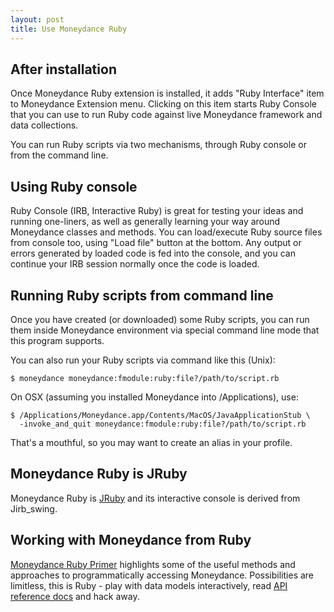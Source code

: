 ```yaml
---
layout: post
title: Use Moneydance Ruby
---
```

## After installation

Once Moneydance Ruby extension is installed, it adds "Ruby Interface" item to Moneydance
Extension menu. Clicking on this item starts Ruby Console that you can use to run Ruby
code against live Moneydance framework and data collections.

You can run Ruby scripts via two mechanisms, through Ruby console or from the command line.

## Using Ruby console

Ruby Console (IRB, Interactive Ruby) is great for testing your ideas and running
one-liners, as well as generally learning your way around Moneydance classes and methods.
You can load/execute Ruby source files from console too, using "Load file" button at the
bottom. Any output or errors generated by loaded code is fed into the console, and you can
continue your IRB session normally once the code is loaded.

## Running Ruby scripts from command line

Once you have created (or downloaded) some Ruby scripts, you can run them inside
Moneydance environment via special command line mode that this program supports.

You can also run your Ruby scripts via command like this (Unix):

    $ moneydance moneydance:fmodule:ruby:file?/path/to/script.rb

On OSX (assuming you installed Moneydance into /Applications), use:

    $ /Applications/Moneydance.app/Contents/MacOS/JavaApplicationStub \
      -invoke_and_quit moneydance:fmodule:ruby:file?/path/to/script.rb

That's a mouthful, so you may want to create an alias in your profile.

## Moneydance Ruby is JRuby

Moneydance Ruby is [JRuby](http://www.jruby.org) and its interactive console is
derived from Jirb_swing.

## Working with Moneydance from Ruby

[Moneydance Ruby Primer](/moneydance-ruby/2011/01/10/Work-with-Moneydance-API.html)
highlights some of the useful methods and approaches to programmatically accessing Moneydance.
Possibilities are limitless, this is Ruby - play with data models interactively, read
[API reference docs](http://moneydance.com/dev/apidoc/index.html) and hack away.


